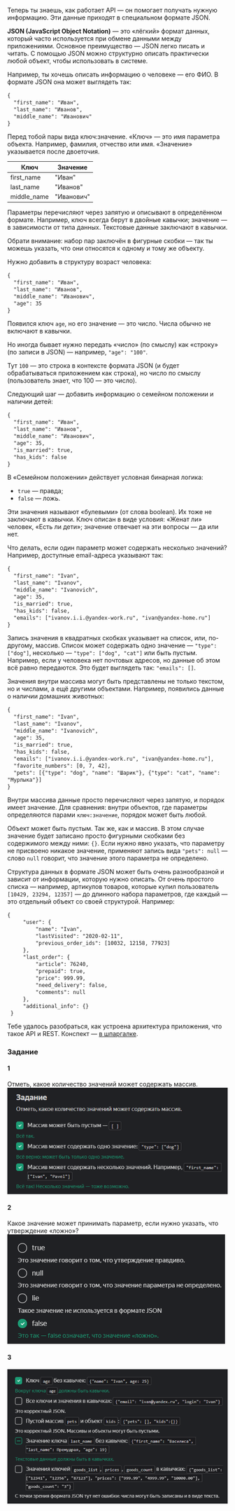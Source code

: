 Теперь ты знаешь, как работает API — он помогает получать нужную информацию. Эти данные приходят в специальном формате JSON.

**JSON (JavaScript Object Notation)** — это «лёгкий» формат данных, который часто используется при обмене данными между приложениями. Основное преимущество — JSON легко писать и читать. С помощью JSON можно структурно описать практически любой объект, чтобы использовать в системе.

Например, ты хочешь описать информацию о человеке — его ФИО. В формате JSON она может выглядеть так:



```
{
  "first_name": "Иван",
  "last_name": "Иванов",
  "middle_name": "Иванович"
} 
```

Перед тобой пары вида ключ:значение. «Ключ» — это имя параметра объекта. Например, фамилия, отчество или имя. «Значение» указывается после двоеточия.

|Ключ|Значение|
|---|---|
|first_name|"Иван"|
|last_name|"Иванов"|
|middle_name|"Иванович"|

Параметры перечисляют через запятую и описывают в определённом формате. Например, ключ всегда берут в двойные кавычки; значение — в зависимости от типа данных. Текстовые данные заключают в кавычки.

Обрати внимание: набор пар заключён в фигурные скобки — так ты можешь указать, что они относятся к одному и тому же объекту.

Нужно добавить в структуру возраст человека:



```
{
  "first_name": "Иван",
  "last_name": "Иванов",
  "middle_name": "Иванович",
  "age": 35
} 
```

Появился ключ `age`, но его значение — это число. Числа обычно не включают в кавычки.

Но иногда бывает нужно передать «число» (по смыслу) как «строку» (по записи в JSON) — например, `"age": "100"`.

Тут `100` — это строка в контексте формата JSON (и будет обрабатываться приложением как строка), но число по смыслу (пользователь знает, что 100 — это число).

Следующий шаг — добавить информацию о семейном положении и наличии детей:



```
{
  "first_name": "Иван",
  "last_name": "Иванов",
  "middle_name": "Иванович",
  "age": 35, 
  "is_married": true,
  "has_kids": false
} 
```

В «Семейном положении» действует условная бинарная логика:

- `true` — правда;
- `false` — ложь.

Эти значения называют «булевыми» (от слова boolean). Их тоже не заключают в кавычки. Ключ описан в виде условия: «Женат ли» человек, «Есть ли дети»; значение отвечает на эти вопросы — да или нет.

Что делать, если один параметр может содержать несколько значений? Например, доступные email-адреса указывают так:



```
{
  "first_name": "Ivan",
  "last_name": "Ivanov",
  "middle_name": "Ivanovich",
  "age": 35, 
  "is_married": true,
  "has_kids": false,
  "emails": ["ivanov.i.i.@yandex-work.ru", "ivan@yandex-home.ru"]
} 
```

Запись значения в квадратных скобках указывает на список, или, по-другому, массив. Список может содержать одно значение — `"type": ["dog"]`, несколько — `"type": ["dog", "cat"]` или быть пустым. Например, если у человека нет почтовых адресов, но данные об этом всё равно передаются. Это будет выглядеть так: `"emails": []`.

Значения внутри массива могут быть представлены не только текстом, но и числами, а ещё другими объектами. Например, появились данные о наличии домашних животных:



```
{
  "first_name": "Ivan",
  "last_name": "Ivanov",
  "middle_name": "Ivanovich",
  "age": 35, 
  "is_married": true,
  "has_kids": false,
  "emails": ["ivanov.i.i.@yandex-work.ru", "ivan@yandex-home.ru"],
  "favorite_numbers": [0, 7, 42],
  "pets": [{"type": "dog", "name": "Шарик"}, {"type": "cat", "name": "Мурлыка"}]
} 
```

Внутри массива данные просто перечисляют через запятую, и порядок имеет значение. Для сравнения: внутри объектов, где параметры определяются парами `ключ:значение`, порядок может быть любой.

Объект может быть пустым. Так же, как и массив. В этом случае значение будет записано просто фигурными скобками без содержимого между ними: `{}`. Если нужно явно указать, что параметру не присвоено никакое значение, применяют запись вида `"pets": null` — слово `null` говорит, что значение этого параметра не определено.

Структура данных в формате JSON может быть очень разнообразной и зависит от информации, которую нужно описать. От очень простого списка — например, артикулов товаров, которые купил пользователь `[10429, 23294, 12357]` — до длинного набора параметров, где каждый — это отдельный объект со своей структурой. Например:



```
{
     "user": {
         "name": "Ivan",
         "lastVisited": "2020-02-11",
         "previous_order_ids": [10032, 12158, 77923]
     },
     "last_order": {
         "article": 76240,
         "prepaid": true,
         "price": 999.99,
         "need_delivery": false,
         "comments": null
     },
     "additional_info": {}
 } 
```

Тебе удалось разобраться, как устроена архитектура приложения, что такое API и REST. Конспект — [в шпаргалке](https://code.s3.yandex.net/qa-automation-engineer/java/track2/cheatsheets/sprint7/api_cheatsheet.pdf).

### Задание 
#### 1
Отметь, какое количество значений может содержать массив.
![img_12.png](img%2Fimg_12.png)

#### 2
Какое значение может принимать параметр, если нужно указать, что утверждение «ложно»?
![img_13.png](img%2Fimg_13.png)

#### 3
![img_14.png](img%2Fimg_14.png)